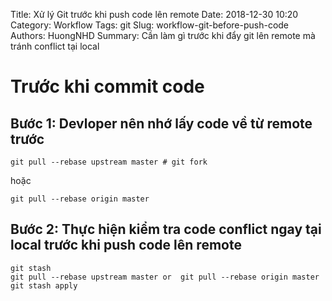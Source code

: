 Title: Xử lý Git trước khi push code lên remote
Date: 2018-12-30 10:20
Category: Workflow
Tags: git
Slug:  workflow-git-before-push-code
Authors: HuongNHD
Summary: Cần làm gì trước khi đẩy git lên remote mà tránh conflict tại local

# Trước khi commit code 
## Bước 1: Devloper nên nhớ lấy code về từ remote trước

```
git pull --rebase upstream master # git fork
```
hoặc 

```
git pull --rebase origin master 
```

## Bước 2: Thực hiện kiểm tra code conflict ngay tại local trước khi push code lên remote

```
git stash 
git pull --rebase upstream master or  git pull --rebase origin master
git stash apply 
```
